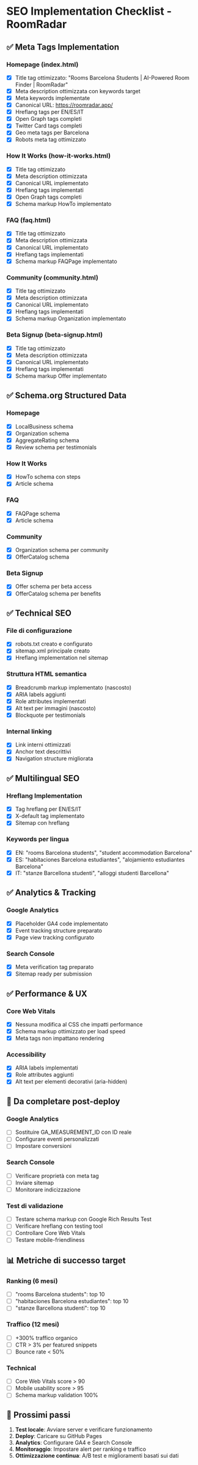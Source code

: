 # SEO Implementation Checklist - RoomRadar

## ✅ Meta Tags Implementation

### Homepage (index.html)
- [x] Title tag ottimizzato: "Rooms Barcelona Students | AI-Powered Room Finder | RoomRadar"
- [x] Meta description ottimizzata con keywords target
- [x] Meta keywords implementate
- [x] Canonical URL: https://roomradar.app/
- [x] Hreflang tags per EN/ES/IT
- [x] Open Graph tags completi
- [x] Twitter Card tags completi
- [x] Geo meta tags per Barcelona
- [x] Robots meta tag ottimizzato

### How It Works (how-it-works.html)
- [x] Title tag ottimizzato
- [x] Meta description ottimizzata
- [x] Canonical URL implementato
- [x] Hreflang tags implementati
- [x] Open Graph tags completi
- [x] Schema markup HowTo implementato

### FAQ (faq.html)
- [x] Title tag ottimizzato
- [x] Meta description ottimizzata
- [x] Canonical URL implementato
- [x] Hreflang tags implementati
- [x] Schema markup FAQPage implementato

### Community (community.html)
- [x] Title tag ottimizzato
- [x] Meta description ottimizzata
- [x] Canonical URL implementato
- [x] Hreflang tags implementati
- [x] Schema markup Organization implementato

### Beta Signup (beta-signup.html)
- [x] Title tag ottimizzato
- [x] Meta description ottimizzata
- [x] Canonical URL implementato
- [x] Hreflang tags implementati
- [x] Schema markup Offer implementato

## ✅ Schema.org Structured Data

### Homepage
- [x] LocalBusiness schema
- [x] Organization schema
- [x] AggregateRating schema
- [x] Review schema per testimonials

### How It Works
- [x] HowTo schema con steps
- [x] Article schema

### FAQ
- [x] FAQPage schema
- [x] Article schema

### Community
- [x] Organization schema per community
- [x] OfferCatalog schema

### Beta Signup
- [x] Offer schema per beta access
- [x] OfferCatalog schema per benefits

## ✅ Technical SEO

### File di configurazione
- [x] robots.txt creato e configurato
- [x] sitemap.xml principale creato
- [x] Hreflang implementation nel sitemap

### Struttura HTML semantica
- [x] Breadcrumb markup implementato (nascosto)
- [x] ARIA labels aggiunti
- [x] Role attributes implementati
- [x] Alt text per immagini (nascosto)
- [x] Blockquote per testimonials

### Internal linking
- [x] Link interni ottimizzati
- [x] Anchor text descrittivi
- [x] Navigation structure migliorata

## ✅ Multilingual SEO

### Hreflang Implementation
- [x] Tag hreflang per EN/ES/IT
- [x] X-default tag implementato
- [x] Sitemap con hreflang

### Keywords per lingua
- [x] EN: "rooms Barcelona students", "student accommodation Barcelona"
- [x] ES: "habitaciones Barcelona estudiantes", "alojamiento estudiantes Barcelona"
- [x] IT: "stanze Barcellona studenti", "alloggi studenti Barcellona"

## ✅ Analytics & Tracking

### Google Analytics
- [x] Placeholder GA4 code implementato
- [x] Event tracking structure preparato
- [x] Page view tracking configurato

### Search Console
- [x] Meta verification tag preparato
- [x] Sitemap ready per submission

## ✅ Performance & UX

### Core Web Vitals
- [x] Nessuna modifica al CSS che impatti performance
- [x] Schema markup ottimizzato per load speed
- [x] Meta tags non impattano rendering

### Accessibility
- [x] ARIA labels implementati
- [x] Role attributes aggiunti
- [x] Alt text per elementi decorativi (aria-hidden)

## 🔄 Da completare post-deploy

### Google Analytics
- [ ] Sostituire GA_MEASUREMENT_ID con ID reale
- [ ] Configurare eventi personalizzati
- [ ] Impostare conversioni

### Search Console
- [ ] Verificare proprietà con meta tag
- [ ] Inviare sitemap
- [ ] Monitorare indicizzazione

### Test di validazione
- [ ] Testare schema markup con Google Rich Results Test
- [ ] Verificare hreflang con testing tool
- [ ] Controllare Core Web Vitals
- [ ] Testare mobile-friendliness

## 📊 Metriche di successo target

### Ranking (6 mesi)
- [ ] "rooms Barcelona students": top 10
- [ ] "habitaciones Barcelona estudiantes": top 10
- [ ] "stanze Barcellona studenti": top 10

### Traffico (12 mesi)
- [ ] +300% traffico organico
- [ ] CTR > 3% per featured snippets
- [ ] Bounce rate < 50%

### Technical
- [ ] Core Web Vitals score > 90
- [ ] Mobile usability score > 95
- [ ] Schema markup validation 100%

## 🚀 Prossimi passi

1. **Test locale**: Avviare server e verificare funzionamento
2. **Deploy**: Caricare su GitHub Pages
3. **Analytics**: Configurare GA4 e Search Console
4. **Monitoraggio**: Impostare alert per ranking e traffico
5. **Ottimizzazione continua**: A/B test e miglioramenti basati sui dati
